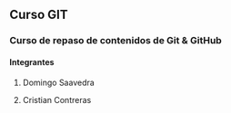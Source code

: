 ## Curso GIT

### Curso de repaso de contenidos de Git & GitHub

#### Integrantes

1) Domingo Saavedra













10) Cristian Contreras



